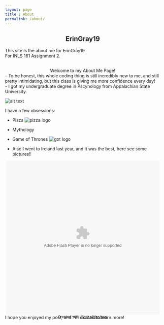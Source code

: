 ```yaml
---
layout: page
title : About
permalink: /about/
---
```

<center><h2>ErinGray19</h2></center>
<p>This site is the about me for ErinGray19<br>For INLS 161 Assignment 2.</p>
<br>

<center>Welcome to my About Me Page!</center>
- To be honest, this whole coding thing is still incredibly new to me, and still pretty intimidating, but this class is giving me more confidence every day!<br>
- I got my undergraduate degree in Pscyhology from Appalachian State University. 
 
![alt text](https://mgtvsportzedge.files.wordpress.com/2014/08/app-st.gif)

I have a few obsessions: 

- Pizza ![pizza logo](http://slice.seriouseats.com/images/20110419-corner-slice-8th-and-31st-1.jpg)

- Mythology

- Game of Thrones ![got logo](http://cdn.wccftech.com/wp-content/uploads/2015/05/GoT.png)

- Also I went to Ireland last year, and it was the best, here see some pictures!!
<div style="width:500px;height:500px;text-align:center;margin:auto;" ><object width="500" height="500" classid="clsid:d27cdb6e-ae6d-11cf-96b8-444553540000"  codebase="http://download.macromedia.com/pub/shockwave/cabs/flash/swflash.cab#version=6,0,40,0"> <param name="flashvars" value="offsite=true&amp;lang=en-us&amp;page_show_url=%2Fphotos%2F143972624%40N05%2Falbums%2F72157671343813784%2Fshow&amp;page_show_back_url=%2Fphotos%2F143972624%40N05%2Falbums%2F72157671343813784%2F&amp;user_id=143972624@N05" /> <param name="allowFullScreen" value="true" /> <param name="src" value="https://www.flickr.com/apps/slideshow/show.swf?v=71649" /> <embed width="500" height="500" type="application/x-shockwave-flash" src="https://www.flickr.com/apps/slideshow/show.swf?v=71649" flashvars="offsite=true&amp;lang=en-us&amp;page_show_url=%2Fphotos%2F143972624%40N05%2Falbums%2F72157671343813784%2Fshow&amp;page_show_back_url=%2Fphotos%2F143972624%40N05%2Falbums%2F72157671343813784%2F&amp;user_id=143972624@N05" allowFullScreen="true" /> </object><br /><small>Created with <a href="http://www.flickrslideshow.com">flickr slideshow</a>.</small></div>
I hope you enjoyed my post, and I'm excited to learn more!

